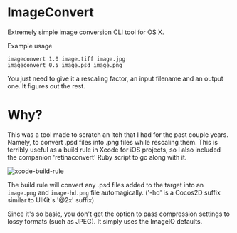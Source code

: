 ImageConvert
============

Extremely simple image conversion CLI tool for OS X.

Example usage
```
imageconvert 1.0 image.tiff image.jpg
imageconvert 0.5 image.psd image.png
```

You just need to give it a rescaling factor, an input filename and an output one. It figures out the rest.

Why?
=

This was a tool made to scratch an itch that I had for the past couple years. Namely, to convert .psd files into .png files while rescaling them. This is terribly useful as a build rule in Xcode for iOS projects, so I also included the companion 'retinaconvert' Ruby script to go along with it.

![xcode-build-rule](http://files.slembcke.net/upshot/upshot_lOAjEJw0.png)

The build rule will convert any .psd files added to the target into an `image.png` and `image-hd.png` file automagically. ('-hd' is a Cocos2D suffix similar to UIKit's '@2x' suffix)

Since it's so basic, you don't get the option to pass compression settings to lossy formats (such as JPEG). It simply uses the ImageIO defaults.
